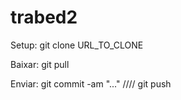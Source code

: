 # trabed2

Setup: git clone URL_TO_CLONE

Baixar: git pull

Enviar: git commit -am "..." ////  git push
